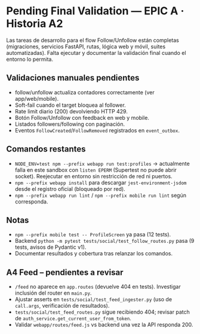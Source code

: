 # Pending Final Validation — EPIC A · Historia A2

Las tareas de desarrollo para el flow Follow/Unfollow están completas (migraciones, servicios FastAPI, rutas, lógica web y móvil, suites automatizadas). Falta ejecutar y documentar la validación final cuando el entorno lo permita.

## Validaciones manuales pendientes
- follow/unfollow actualiza contadores correctamente (ver app/web/mobile).
- Soft-fail cuando el target bloquea al follower.
- Rate limit diario (200) devolviendo HTTP 429.
- Botón Follow/Unfollow con feedback en web y mobile.
- Listados followers/following con paginación.
- Eventos `FollowCreated`/`FollowRemoved` registrados en `event_outbox`.

## Comandos restantes
- `NODE_ENV=test npm --prefix webapp run test:profiles` → actualmente falla en este sandbox con `listen EPERM` (Supertest no puede abrir socket). Reejecutar en entorno sin restricción de red ni puertos.
- `npm --prefix webapp install` para descargar `jest-environment-jsdom` desde el registro oficial (bloqueado por red).
- `npm --prefix webapp run lint` / `npm --prefix mobile run lint` según corresponda.

## Notas
- `npm --prefix mobile test -- ProfileScreen` ya pasa (12 tests).
- Backend `python -m pytest tests/social/test_follow_routes.py` pasa (9 tests, avisos de Pydantic v1).
- Documentar resultados y cobertura tras relanzar los comandos.


## A4 Feed – pendientes a revisar
- `/feed` no aparece en `app.routes` (devuelve 404 en tests). Investigar inclusión del router en `main.py`.
- Ajustar asserts en `tests/social/test_feed_ingester.py` (uso de `call.args`, verificación de resultados).
- `tests/social/test_feed_routes.py` sigue recibiendo 404; revisar patch de `auth_service.get_current_user_from_token`.
- Validar `webapp/routes/feed.js` vs backend una vez la API responda 200.

